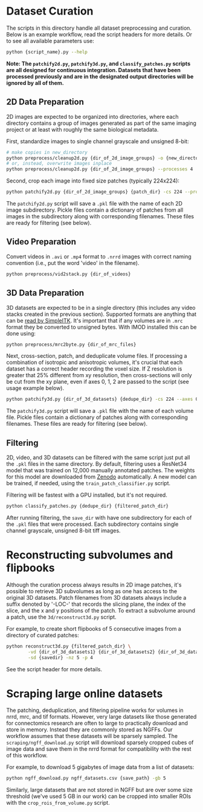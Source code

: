 # Dataset Curation

The scripts in this directory handle all dataset preprocessing and curation. Below is an example workflow, read the script headers for more details. Or to see all available parameters use:

```bash
python {script_name}.py --help
```

**Note: The ```patchify2d.py```, ```patchify3d.py```,  and ```classify_patches.py``` scripts are all designed for continuous integration. Datasets that have been processed previously and are in the designated output directories will be ignored by all of them.**

## 2D Data Preparation

2D images are expected to be organized into directories, where each directory contains a group of images generated
as part of the same imaging project or at least with roughly the same biological metadata.

First, standardize images to single channel grayscale and unsigned 8-bit:

```bash
# make copies in new_directory
python preprocess/cleanup2d.py {dir_of_2d_image_groups} -o {new_directory} --processes 4
# or, instead, overwrite images inplace
python preprocess/cleanup2d.py {dir_of_2d_image_groups} --processes 4
```
Second, crop each image into fixed size patches (typically 224x224):

```bash
python patchify2d.py {dir_of_2d_image_groups} {patch_dir} -cs 224 --processes 4
```

The ```patchify2d.py``` script will save a ```.pkl``` file with the name of each 2D image subdirectory. Pickle files contain a dictionary of patches from all images in the subdirectory along with corresponding filenames. These files are ready for filtering (see below).

## Video Preparation

Convert videos in ```.avi``` or ```.mp4``` format to ```.nrrd``` images with correct naming convention (i.e., put the word 'video' in the filename).

```bash
python preprocess/vid2stack.py {dir_of_videos}
```

## 3D Data Preparation

3D datasets are expected to be in a single directory (this includes any video stacks created in the previous section). 
Supported formats are anything that can be [read by SimpleITK](https://simpleitk.readthedocs.io/en/v1.2.3/Documentation/docs/source/IO.html). It's important that if any volumes are in
```.mrc``` format they be converted to unsigned bytes. With IMOD installed this can be done using:

```bash
python preprocess/mrc2byte.py {dir_of_mrc_files}
```

Next, cross-section, patch, and deduplicate volume files. If processing a combination of isotropic and anisotropic volumes,
it's crucial that each dataset has a correct header recording the voxel size. If Z resolution is greater that 25% 
different from xy resolution, then cross-sections will only be cut from the xy plane, even if axes 0, 1, 2 are passed to
the script (see usage example below). 

```bash
python patchify3d.py {dir_of_3d_datasets} {dedupe_dir} -cs 224 --axes 0 1 2 --processes 4
```

The ```patchify3d.py``` script will save a ```.pkl``` file with the name of each volume file. Pickle files contain a 
dictionary of patches along with corresponding filenames. These files are ready for filtering (see below).

## Filtering 

2D, video, and 3D datasets can be filtered with the same script just put all the ```.pkl``` files in the same directory. 
By default, filtering uses a ResNet34 model that was trained on 12,000 manually annotated patches. The weights for this
model are downloaded from [Zenodo](https://zenodo.org/record/6458015#.YlmNaS-cbTR) automatically. A new model can be 
trained, if needed, using the ```train_patch_classifier.py``` script.

Filtering will be fastest with a GPU installed, but it's not required.

```bash
python classify_patches.py {dedupe_dir} {filtered_patch_dir}
```

After running filtering, the ```save_dir``` with have one subdirectory for each of the ```.pkl``` files that were 
processed. Each subdirectory contains single channel grayscale, unsigned 8-bit tiff images.

# Reconstructing subvolumes and flipbooks

Although the curation process always results in 2D image patches, it's possible to retrieve 3D subvolumes as long as one 
has access to the original 3D datasets. Patch filenames from 3D datasets always include a suffix denoted by '-LOC-' that
records the slicing plane, the index of the slice, and the x and y positions of the patch. To extract a subvolume around
a patch, use the ```3d/reconstruct3d.py``` script. 

For example, to create short flipbooks of 5 consecutive images from a directory of curated patches:

```bash
python reconstruct3d.py {filtered_patch_dir} \
        -vd {dir_of_3d_datasets1} {dir_of_3d_datasets2} {dir_of_3d_datasets3} \
        -sd {savedir} -nz 5 -p 4
```

See the script header for more details.

# Scraping large online datasets 

The patching, deduplication, and filtering pipeline works for volumes in nrrd, mrc, and tif formats. However, very large
datasets like those generated for connectomics research are often to large to practically download and store in memory.
Instead they are commonly stored as NGFFs. Our workflow assumes that these datasets will be sparsely sampled.
The ```scraping/ngff_download.py``` script will download sparsely cropped cubes of image data and save them in the 
nrrd format for compatibility with the rest of this workflow.

For example, to download 5 gigabytes of image data from a list of datasets:

```bash
python ngff_download.py ngff_datasets.csv {save_path} -gb 5
```

Similarly, large datasets that are not stored in NGFF but are over some size threshold (we've used 5 GB in our work)
can be cropped into smaller ROIs with the ```crop_rois_from_volume.py``` script.
